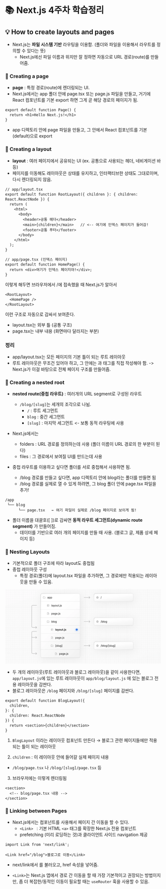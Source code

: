 <h1> 📚 Next.js 4주차 학습정리

## 💡 How to create layouts and pages
- Next.js는 **파일 시스템 기반** 라우팅을 이용함. (폴더와 파일을 이용해서 라우트를 정의할 수 있다는 뜻)
    - Next.js에선 파일 이름과 위치만 잘 정하면 자동으로 URL 경로(route)를 만들어줌.

### 📍  Creating a page 
- **page** : 특정 경로(route)에 렌더링되는 UI. 
- Next.js에서는 app 폴더 안에 page.tsx 또는 page.js 파일을 만들고, 거기에 React 컴포넌트를 기본 export 하면 그게 곧 해당 경로의 페이지가 됨.

```
export default function Page() {
  return <h1>Hello Next.js!</h1>
}
```
- app 디렉토리 안에 page 파일을 만들고, 그 안에서 React 컴포넌트를 기본(default)으로 export


### 📍  Creating a layout
- **layout** : 여러 페이지에서 공유되는 UI (ex. 공통으로 사용되는 헤더, 네비게이션 바 등)
- 페이지를 이동해도 레이아웃은 상태를 유지하고, 인터랙티브한 상태도 그대로이며, 다시 렌더링되지 않음.

```
// app/layout.tsx
export default function RootLayout({ children }: { children: React.ReactNode }) {
  return (
    <html>
      <body>
        <header>공통 헤더</header>
        <main>{children}</main>   // <-- 여기에 인덱스 페이지가 들어감!
        <footer>공통 푸터</footer>
      </body>
    </html>
  );
}
```

```
// app/page.tsx (인덱스 페이지)
export default function HomePage() {
  return <div>여기가 인덱스 페이지야!</div>;
}
```

이렇게 해두면 브라우저에서 /에 접속했을 때 Next.js가 알아서

```
<RootLayout>
  <HomePage />
</RootLayout>
```

이런 구조로 자동으로 감싸서 보여준다. 

- layout.tsx는 외부 틀 (공통 구조)
- page.tsx는 내부 내용 (화면마다 달라지는 부분)

### 정리 
- app/layout.tsx는 모든 페이지의 기본 틀이 되는 루트 레이아웃
- 루트 레이아웃은 무조건 있어야 하고, 그 안에는 <html>과 <body> 태그를 직접 작성해야 함. -> Next.js가 이걸 바탕으로 전체 페이지 구조를 만들어줌.

### 📍 Creating a nested root

- **nested route(중첩 라우트)** : 여러개의 URL segment로 구성된 라우트 
  - ```/blog/[slug]```는 세개의 조각으로 나뉨. 
    - ```/``` : 루트 세그먼트
    - ```blog``` : 중간 세그먼트
    - ```[slug]``` : 마지막 세그먼트 <- 보통 동적 라우팅에 사용 

- Next.js에서는 
  - folders : URL 경로를 정의하는데 사용 (폴더 이름이 URL 경로의 한 부분이 된다)
  - files : 그 경로에서 보여질 UI를 만드는데 사용 

- 중첩 라우트를 이용하고 싶다면 폴더를 서로 중첩해서 사용하면 됨. 
  -  /blog 경로를 만들고 싶다면, app 디렉토리 안에 blog라는 폴더를 만들면 됨
  - /blog 경로를 실제로 열 수 있게 하려면, 그 blog 폴더 안에 page.tsx 파일을 추가!

```
/app
 └── blog
      └── page.tsx   ← 여기 파일이 실제로 /blog 페이지로 보이게 됨!
```

- 폴더 이름을 대괄호([ ])로 감싸면 **동적 라우트 세그먼트(dynamic route segment)** 가 만들어짐. 
  - 데이터를 기반으로 여러 개의 페이지를 만들 때 사용. (블로그 글, 제품 상세 페이지 등)

### 📍  Nesting Layouts
- 기본적으로 폴더 구조에 따라 layout도 중첩됨
- 중첩 레이아웃 구성 
  - 특정 경로(폴더)에 layout.tsx 파일을 추가하면, 그 경로에만 적용되는 레이아웃을 만들 수 있움.

![nestinglayouts](nestinglayouts.png)
-  두 개의 레이아웃(루트 레이아웃과 블로그 레이아웃)을 같이 사용한다면, ```app/layout.js```에 있는 루트 레이아웃이 ```app/blog/layout.js``` 에 있는 블로그 전용 레이아웃을 감싼다.
- 블로그 레이아웃은 ```/blog``` 페이지와 ```/blog/[slug]``` 페이지를 감싼다.

```
export default function BlogLayout({
  children,
}: {
  children: React.ReactNode
}) {
  return <section>{children}</section>
}
```
1. ```BlogLayout``` 이라는 레이아웃 컴포넌트 만든다 
  → 블로그 관련 페이지들에만 적용되는 틀이 되는 레이아웃

2. ```children``` : 이 레이아웃 안에 들어갈 실제 페이지 내용
  - ```/blog/page.tsx``` 나 ```/blog/[slug]/page.tsx``` 등

3. 브라우저에는 이렇게 렌더링됨
```
<section>
  <!-- blog/page.tsx 내용 -->
</section>
```


### 📍 Linking between Pages 
- Next.js에서는 <Link> 컴포넌트를 사용해서 페이지 간 이동을 할 수 있다.
  -  ```<Link> ``` : 기본 HTML ```<a>``` 태그를 확장한 Next.js 전용 컴포넌트
  - prefetching (미리 로딩하는 것)과 클라이언트 사이드 navigation 제공 

```
import Link from 'next/link';

<Link href="/blog">블로그로 이동</Link>

```
- next/link에서 <Link>를 불러오고, href 속성을 넣어줌.

- ```<Link>```는 Next.js 앱에서 경로 간 이동을 할 때 가장 기본적이고 권장되는 방법이지만, 좀 더 복잡한/동적인 이동이 필요할 때는  ```useRouter``` 훅을 사용할 수 있음. 




